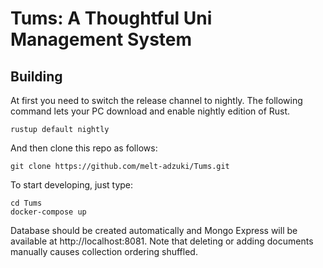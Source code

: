 # Tums: A Thoughtful Uni Management System

## Building

At first you need to switch the release channel to nightly. The following command lets your PC download and enable nightly edition of Rust.
```
rustup default nightly
```

And then clone this repo as follows:
```
git clone https://github.com/melt-adzuki/Tums.git
```

To start developing, just type:
```
cd Tums
docker-compose up
```

Database should be created automatically and Mongo Express will be available at http://localhost:8081. Note that deleting or adding documents manually causes collection ordering shuffled.
